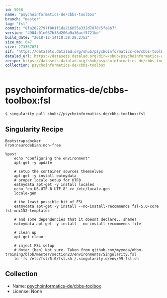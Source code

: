 ```yaml
---
id: 5968
name: "psychoinformatics-de/cbbs-toolbox"
branch: "master"
tag: "fsl"
commit: "8fa2822797f001f1da216855a332d7878c5fa8b7"
version: "4984c01e667b38d206a9a36acf5721be"
build_date: "2018-12-14T10:38:28.275Z"
size_mb: 647
size: 273367071
sif: "https://datasets.datalad.org/shub/psychoinformatics-de/cbbs-toolbox/fsl/2018-12-14-8fa28227-4984c01e/4984c01e667b38d206a9a36acf5721be.simg"
datalad_url: https://datasets.datalad.org?dir=/shub/psychoinformatics-de/cbbs-toolbox/fsl/2018-12-14-8fa28227-4984c01e/
recipe: https://datasets.datalad.org/shub/psychoinformatics-de/cbbs-toolbox/fsl/2018-12-14-8fa28227-4984c01e/Singularity
collection: psychoinformatics-de/cbbs-toolbox
---
```


# psychoinformatics-de/cbbs-toolbox:fsl

```bash
$ singularity pull shub://psychoinformatics-de/cbbs-toolbox:fsl
```

## Singularity Recipe

```singularity
Bootstrap:docker
From:neurodebian:non-free

%post
    echo "Configuring the environment"
    apt-get -y update

    # setup the container sources themselves
    apt-get -y install eatmydata
    # proper locale setup for UTF8
    eatmydata apt-get -y install locales
    echo "en_US.UTF-8 UTF-8" >> /etc/locale.gen
    locale-gen

    # the least possible bit of FSL
    eatmydata apt-get -y install --no-install-recommends fsl-5.0-core fsl-mni152-templates

    # and some dependencies that it doesnt declare...shame!
    eatmydata apt-get -y install --no-install-recommends file

    # clean up
    apt-get clean

    # inject FSL setup
    # Note: (ben) Not sure. Taken from github.com/myyoda/ohbm-training/blob/master/section23/environments/Singularity.fsl
    ln -fs /etc/fsl/5.0/fsl.sh /.singularity.d/env/99-fsl.sh
```

## Collection

 - Name: [psychoinformatics-de/cbbs-toolbox](https://github.com/psychoinformatics-de/cbbs-toolbox)
 - License: None

